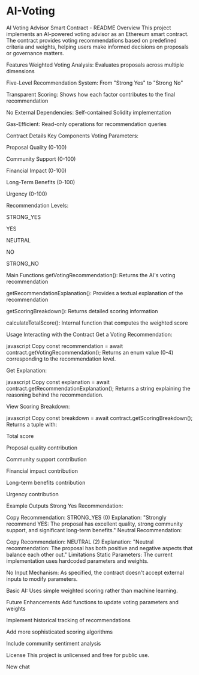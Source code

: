 # AI-Voting
AI Voting Advisor Smart Contract - README
Overview
This project implements an AI-powered voting advisor as an Ethereum smart contract. The contract provides voting recommendations based on predefined criteria and weights, helping users make informed decisions on proposals or governance matters.

Features
Weighted Voting Analysis: Evaluates proposals across multiple dimensions

Five-Level Recommendation System: From "Strong Yes" to "Strong No"

Transparent Scoring: Shows how each factor contributes to the final recommendation

No External Dependencies: Self-contained Solidity implementation

Gas-Efficient: Read-only operations for recommendation queries

Contract Details
Key Components
Voting Parameters:

Proposal Quality (0-100)

Community Support (0-100)

Financial Impact (0-100)

Long-Term Benefits (0-100)

Urgency (0-100)

Recommendation Levels:

STRONG_YES

YES

NEUTRAL

NO

STRONG_NO

Main Functions
getVotingRecommendation(): Returns the AI's voting recommendation

getRecommendationExplanation(): Provides a textual explanation of the recommendation

getScoringBreakdown(): Returns detailed scoring information

calculateTotalScore(): Internal function that computes the weighted score

Usage
Interacting with the Contract
Get a Voting Recommendation:

javascript
Copy
const recommendation = await contract.getVotingRecommendation();
Returns an enum value (0-4) corresponding to the recommendation level.

Get Explanation:

javascript
Copy
const explanation = await contract.getRecommendationExplanation();
Returns a string explaining the reasoning behind the recommendation.

View Scoring Breakdown:

javascript
Copy
const breakdown = await contract.getScoringBreakdown();
Returns a tuple with:

Total score

Proposal quality contribution

Community support contribution

Financial impact contribution

Long-term benefits contribution

Urgency contribution

Example Outputs
Strong Yes Recommendation:

Copy
Recommendation: STRONG_YES (0)
Explanation: "Strongly recommend YES: The proposal has excellent quality, strong community support, and significant long-term benefits."
Neutral Recommendation:

Copy
Recommendation: NEUTRAL (2)
Explanation: "Neutral recommendation: The proposal has both positive and negative aspects that balance each other out."
Limitations
Static Parameters: The current implementation uses hardcoded parameters and weights.

No Input Mechanism: As specified, the contract doesn't accept external inputs to modify parameters.

Basic AI: Uses simple weighted scoring rather than machine learning.

Future Enhancements
Add functions to update voting parameters and weights

Implement historical tracking of recommendations

Add more sophisticated scoring algorithms

Include community sentiment analysis

License
This project is unlicensed and free for public use.

New chat

